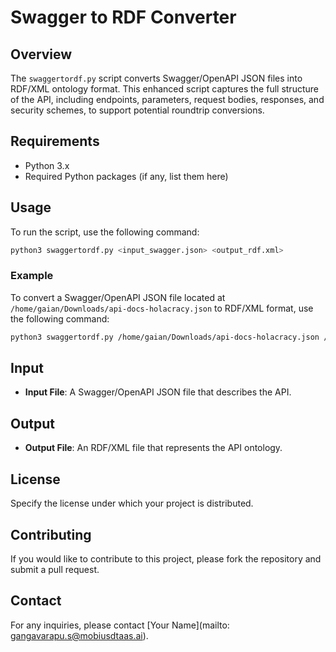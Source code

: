 # Swagger to RDF Converter

## Overview
The `swaggertordf.py` script converts Swagger/OpenAPI JSON files into RDF/XML ontology format. This enhanced script captures the full structure of the API, including endpoints, parameters, request bodies, responses, and security schemes, to support potential roundtrip conversions.

## Requirements
- Python 3.x
- Required Python packages (if any, list them here)

## Usage
To run the script, use the following command:
```bash
python3 swaggertordf.py <input_swagger.json> <output_rdf.xml>
```

### Example
To convert a Swagger/OpenAPI JSON file located at `/home/gaian/Downloads/api-docs-holacracy.json` to RDF/XML format, use the following command:

```bash
python3 swaggertordf.py /home/gaian/Downloads/api-docs-holacracy.json /home/gaian/Downloads/pientityservices_latest1046.rdf
```

## Input
- **Input File**: A Swagger/OpenAPI JSON file that describes the API.

## Output
- **Output File**: An RDF/XML file that represents the API ontology.

## License
Specify the license under which your project is distributed.

## Contributing
If you would like to contribute to this project, please fork the repository and submit a pull request.

## Contact
For any inquiries, please contact [Your Name](mailto: gangavarapu.s@mobiusdtaas.ai).

